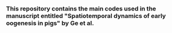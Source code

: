 ### This repository contains the main codes used in the manuscript entitled "Spatiotemporal dynamics of early oogenesis in pigs" by Ge et al.
